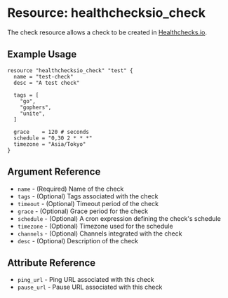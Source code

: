 # Resource: healthchecksio_check

The check resource allows a check to be created in [Healthchecks.io](https://healthchecks.io).

## Example Usage

```hcl
resource "healthchecksio_check" "test" {
  name = "test-check"
  desc = "A test check"

  tags = [
    "go",
    "gophers",
    "unite",
  ]

  grace    = 120 # seconds
  schedule = "0,30 2 * * *"
  timezone = "Asia/Tokyo"
}
```

## Argument Reference

* `name` - (Required) Name of the check
* `tags` - (Optional) Tags associated with the check
* `timeout` - (Optional) Timeout period of the check
* `grace` - (Optional) Grace period for the check
* `schedule` - (Optional) A cron expression defining the check's schedule
* `timezone` - (Optional) Timezone used for the schedule
* `channels` - (Optional) Channels integrated with the check
* `desc` - (Optional) Description of the check

## Attribute Reference

* `ping_url` - Ping URL associated with this check
* `pause_url` - Pause URL associated with this check

